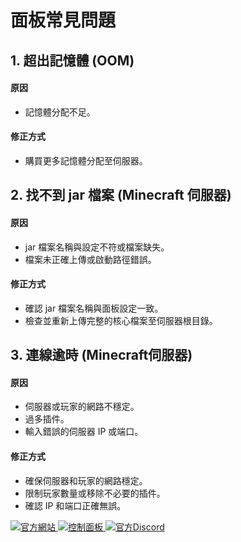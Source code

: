 # 面板常見問題

## **1. 超出記憶體 (OOM)**  
<!-- tabs:start -->

#### **原因**

- 記憶體分配不足。

#### **修正方式**

- 購買更多記憶體分配至伺服器。

<!-- tabs:end -->

## **2. 找不到 jar 檔案 (Minecraft 伺服器)**  
<!-- tabs:start -->

#### **原因**

- jar 檔案名稱與設定不符或檔案缺失。  
- 檔案未正確上傳或啟動路徑錯誤。  

#### **修正方式**

- 確認 jar 檔案名稱與面板設定一致。  
- 檢查並重新上傳完整的核心檔案至伺服器根目錄。

<!-- tabs:end -->
## **3. 連線逾時 (Minecraft伺服器)**
<!-- tabs:start -->

#### **原因**

- 伺服器或玩家的網路不穩定。
- 過多插件。
- 輸入錯誤的伺服器 IP 或端口。   

#### **修正方式**

- 確保伺服器和玩家的網路穩定。  
- 限制玩家數量或移除不必要的插件。  
- 確認 IP 和端口正確無誤。

<!-- tabs:end -->

[![官方網站](https://img.shields.io/badge/👆官方網站-開啟?style=flat)
](https://noobtw.top)
[![控制面板](https://img.shields.io/badge/👆控制面板-開啟?style=flat)
](https://panel.noobtw.top)
[![官方Discord](https://img.shields.io/discord/1284057558360785017?style=flat&logo=discord&label=官方DC)
](https://discord.gg/FDSeuPU7JB)